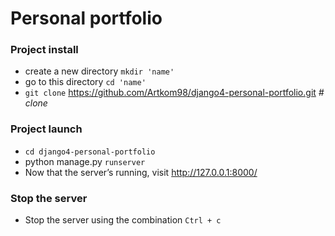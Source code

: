 # Personal portfolio

### Project install
 - create a new directory `mkdir 'name'`
 - go to this directory `cd 'name'`
 - `git clone` https://github.com/Artkom98/django4-personal-portfolio.git *# clone*

### Project launch

- `cd django4-personal-portfolio`
- python manage.py `runserver`
- Now that the server’s running, visit http://127.0.0.1:8000/

### Stop the server

- Stop the server using the combination `Ctrl + c`
